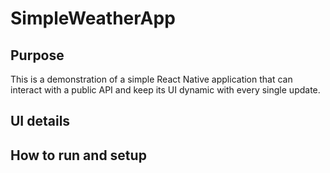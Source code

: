 # SimpleWeatherApp

## Purpose
This is a demonstration of a simple React Native application that can interact with a public API 
and keep its UI dynamic with every single update. 

## UI details

## How to run and setup


